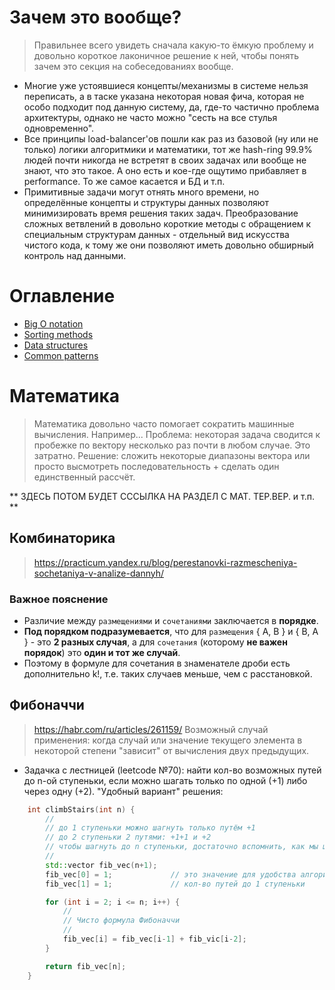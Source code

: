 # Зачем это вообще?
> Правильнее всего увидеть сначала какую-то ёмкую проблему и довольно короткое лаконичное решение к ней, чтобы понять зачем это секция на собеседованиях вообще.  
* Многие уже устоявшиеся концепты/механизмы в системе нельзя переписать, а в таске указана некоторая новая фича, которая не особо подходит под данную систему, да, где-то частично проблема архитектуры, однако не часто можно "сесть на все стулья одновременно".
* Все принципы load-balancer'ов пошли как раз из базовой (ну или не только) логики алгоритмики и математики, тот же hash-ring 99.9% людей почти никогда не встретят в своих задачах или вообще не знают, что это такое. А оно есть и кое-где ощутимо прибавляет в performance. То же самое касается и БД и т.п.
* Примитивные задачи могут отнять много времени, но определённые концепты и структуры данных позволяют минимизировать время решения таких задач. Преобразование сложных ветвлений в довольно короткие методы с обращением к специальным структурам данных - отдельный вид искусства чистого кода, к тому же они позволяют иметь довольно обширный контроль над данными.
  
# Оглавление
* [Big O notation](big-o-notation.md)
* [Sorting methods](sorting.md)
* [Data structures](data-structures.md)
* [Common patterns](common-patterns.md)

# Математика
> Математика довольно часто помогает сократить машинные вычисления. Например... Проблема: некоторая задача сводится к пробежке по вектору несколько раз почти в любом случае. Это затратно. Решение: сложить некоторые диапазоны вектора или просто высмотреть последовательность + сделать один единственный рассчёт.

** ЗДЕСЬ ПОТОМ БУДЕТ СССЫЛКА НА РАЗДЕЛ С МАТ. ТЕР.ВЕР. и т.п. **

## Комбинаторика
> https://practicum.yandex.ru/blog/perestanovki-razmescheniya-sochetaniya-v-analize-dannyh/

### Важное пояснение
* Различие между `размещениями` и `сочетаниями` заключается в **порядке**.
* **Под порядком подразумевается**, что для `размещения` { А, B } и { B, A } - это **2 разных случая**, а для `сочетания` (которому **не важен порядок**) это **один и тот же случай**.
* Поэтому в формуле для сочетания в знаменателе дроби есть дополнительно k!, т.е. таких случаев меньше, чем с расстановкой.

## Фибоначчи
> https://habr.com/ru/articles/261159/
> Возможный случай применения: когда случай или значение текущего элемента в некоторой степени "зависит" от вычисления двух предыдущих.
* Задачка с лестницей (leetcode №70): найти кол-во возможных путей до n-ой ступеньки, если можно шагать только по одной (+1) либо через одну (+2). "Удобный вариант" решения:
```cpp
    int climbStairs(int n) {
        //
        // до 1 ступеньки можно шагнуть только путём +1
        // до 2 ступеньки 2 путями: +1+1 и +2
        // чтобы шагнуть до n ступеньки, достаточно вспомнить, как мы шагали до n-1 ступеньки и до n-2 ступеньки и сложить
        //
        std::vector fib_vec(n+1);
        fib_vec[0] = 1;             // это значение для удобства алгоритма, чтобы могли получить путь до 2 ступеньки
        fib_vec[1] = 1;             // кол-во путей до 1 ступеньки

        for (int i = 2; i <= n; i++) {
            //
            // Чисто формула Фибоначчи
            //
            fib_vec[i] = fib_vec[i-1] + fib_vic[i-2];
        }

        return fib_vec[n];
    }
```
